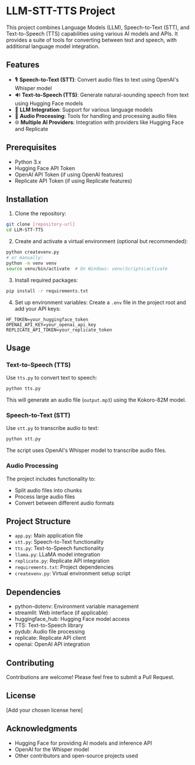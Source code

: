 # LLM-STT-TTS Project

This project combines Language Models (LLM), Speech-to-Text (STT), and Text-to-Speech (TTS) capabilities using various AI models and APIs. It provides a suite of tools for converting between text and speech, with additional language model integration.

## Features

- 🎙️ **Speech-to-Text (STT)**: Convert audio files to text using OpenAI's Whisper model
- 🔊 **Text-to-Speech (TTS)**: Generate natural-sounding speech from text using Hugging Face models
- 🤖 **LLM Integration**: Support for various language models
- 🔄 **Audio Processing**: Tools for handling and processing audio files
- 🌐 **Multiple AI Providers**: Integration with providers like Hugging Face and Replicate

## Prerequisites

- Python 3.x
- Hugging Face API Token
- OpenAI API Token (if using OpenAI features)
- Replicate API Token (if using Replicate features)

## Installation

1. Clone the repository:
```bash
git clone [repository-url]
cd LLM-STT-TTS
```

2. Create and activate a virtual environment (optional but recommended):
```bash
python createvenv.py
# or manually:
python -m venv venv
source venv/bin/activate  # On Windows: venv\Scripts\activate
```

3. Install required packages:
```bash
pip install -r requirements.txt
```

4. Set up environment variables:
Create a `.env` file in the project root and add your API keys:
```env
HF_TOKEN=your_huggingface_token
OPENAI_API_KEY=your_openai_api_key
REPLICATE_API_TOKEN=your_replicate_token
```

## Usage

### Text-to-Speech (TTS)
Use `tts.py` to convert text to speech:
```python
python tts.py
```
This will generate an audio file (`output.mp3`) using the Kokoro-82M model.

### Speech-to-Text (STT)
Use `stt.py` to transcribe audio to text:
```python
python stt.py
```
The script uses OpenAI's Whisper model to transcribe audio files.

### Audio Processing
The project includes functionality to:
- Split audio files into chunks
- Process large audio files
- Convert between different audio formats

## Project Structure

- `app.py`: Main application file
- `stt.py`: Speech-to-Text functionality
- `tts.py`: Text-to-Speech functionality
- `llama.py`: LLaMA model integration
- `replicate.py`: Replicate API integration
- `requirements.txt`: Project dependencies
- `createvenv.py`: Virtual environment setup script

## Dependencies

- python-dotenv: Environment variable management
- streamlit: Web interface (if applicable)
- huggingface_hub: Hugging Face model access
- TTS: Text-to-Speech library
- pydub: Audio file processing
- replicate: Replicate API client
- openai: OpenAI API integration

## Contributing

Contributions are welcome! Please feel free to submit a Pull Request.

## License

[Add your chosen license here]

## Acknowledgments

- Hugging Face for providing AI models and inference API
- OpenAI for the Whisper model
- Other contributors and open-source projects used
